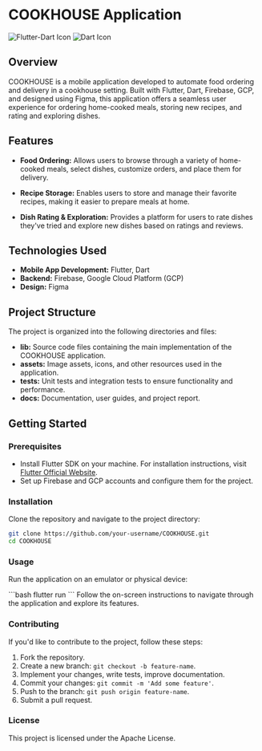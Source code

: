 # COOKHOUSE Application

![Flutter-Dart Icon](https://img.icons8.com/color/48/000000/flutter.png) ![Dart Icon](https://img.icons8.com/color/48/000000/dart.png)

## Overview

COOKHOUSE is a mobile application developed to automate food ordering and delivery in a cookhouse setting. Built with Flutter, Dart, Firebase, GCP, and designed using Figma, this application offers a seamless user experience for ordering home-cooked meals, storing new recipes, and rating and exploring dishes.

## Features

- **Food Ordering:** Allows users to browse through a variety of home-cooked meals, select dishes, customize orders, and place them for delivery.
  
- **Recipe Storage:** Enables users to store and manage their favorite recipes, making it easier to prepare meals at home.

- **Dish Rating & Exploration:** Provides a platform for users to rate dishes they've tried and explore new dishes based on ratings and reviews.

## Technologies Used

- **Mobile App Development:** Flutter, Dart
- **Backend:** Firebase, Google Cloud Platform (GCP)
- **Design:** Figma

## Project Structure

The project is organized into the following directories and files:

- **lib:** Source code files containing the main implementation of the COOKHOUSE application.
- **assets:** Image assets, icons, and other resources used in the application.
- **tests:** Unit tests and integration tests to ensure functionality and performance.
- **docs:** Documentation, user guides, and project report.

## Getting Started

### Prerequisites

- Install Flutter SDK on your machine. For installation instructions, visit [Flutter Official Website](https://flutter.dev/docs/get-started/install).
- Set up Firebase and GCP accounts and configure them for the project.

### Installation

Clone the repository and navigate to the project directory:

```bash
git clone https://github.com/your-username/COOKHOUSE.git
cd COOKHOUSE
```
### Usage
Run the application on an emulator or physical device:

\```bash
flutter run
\```
Follow the on-screen instructions to navigate through the application and explore its features.

### Contributing
If you'd like to contribute to the project, follow these steps:

1. Fork the repository.
2. Create a new branch: `git checkout -b feature-name`.
3. Implement your changes, write tests, improve documentation.
4. Commit your changes: `git commit -m 'Add some feature'`.
5. Push to the branch: `git push origin feature-name`.
6. Submit a pull request.

### License
This project is licensed under the Apache License.
